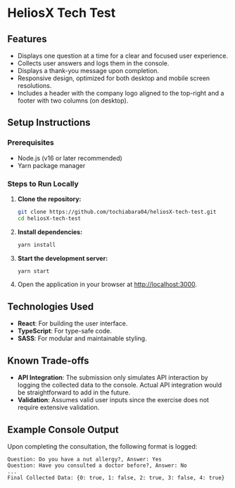 # HeliosX Tech Test

## Features
- Displays one question at a time for a clear and focused user experience.
- Collects user answers and logs them in the console.
- Displays a thank-you message upon completion.
- Responsive design, optimized for both desktop and mobile screen resolutions.
- Includes a header with the company logo aligned to the top-right and a footer with two columns (on desktop).

## Setup Instructions
### Prerequisites
- Node.js (v16 or later recommended)
- Yarn package manager

### Steps to Run Locally
1. **Clone the repository:**
   ```bash
   git clone https://github.com/tochiabara04/heliosX-tech-test.git
   cd heliosX-tech-test
   ```

2. **Install dependencies:**
   ```bash
   yarn install
   ```

3. **Start the development server:**
   ```bash
   yarn start
   ```

4. Open the application in your browser at [http://localhost:3000](http://localhost:3000).

## Technologies Used
- **React**: For building the user interface.
- **TypeScript**: For type-safe code.
- **SASS**: For modular and maintainable styling.


## Known Trade-offs
- **API Integration**: The submission only simulates API interaction by logging the collected data to the console. Actual API integration would be straightforward to add in the future.
- **Validation**: Assumes valid user inputs since the exercise does not require extensive validation.

## Example Console Output
Upon completing the consultation, the following format is logged:
```
Question: Do you have a nut allergy?, Answer: Yes
Question: Have you consulted a doctor before?, Answer: No
...
Final Collected Data: {0: true, 1: false, 2: true, 3: false, 4: true}
```



